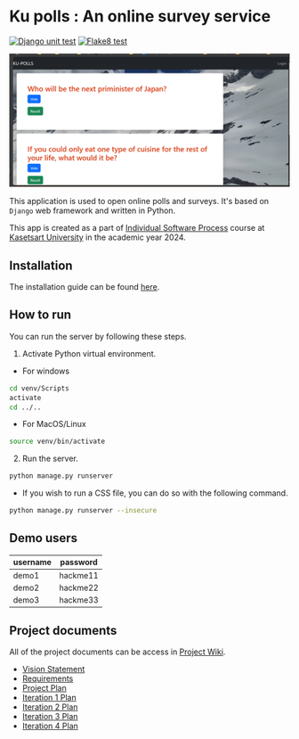 # Ku polls : An online survey service

[![Django unit test](https://github.com/knilios/ku-polls/actions/workflows/django.yml/badge.svg)](https://github.com/knilios/ku-polls/actions/workflows/django.yml)
[![Flake8 test](https://github.com/knilios/ku-polls/actions/workflows/flake8-test.yml/badge.svg)](https://github.com/knilios/ku-polls/actions/workflows/flake8-test.yml)

![KU-POLLS](image.png)

This application is used to open online polls and surveys. It's based on ```Django``` web framework and written in Python.

This app is created as a part of [Individual Software Process](
https://cpske.github.io/ISP) course at [Kasetsart University](https://www.ku.ac.th) in the academic year 2024.

## Installation
The installation guide can be found [here](installation/installation.md).

## How to run
You can run the server by following these steps.
1. Activate Python virtual environment.
- For windows
```sh
cd venv/Scripts
activate
cd ../..
```
- For MacOS/Linux
```bash
source venv/bin/activate
```
2. Run the server.
```sh
python manage.py runserver
```
- If you wish to run a CSS file, you can do so with the following command.
```sh
python manage.py runserver --insecure
```

## Demo users
| username | password | 
|-------|----------| 
| demo1 | hackme11 | 
| demo2 | hackme22 | 
| demo3 | hackme33 |

## Project documents
All of the project documents can be access in [Project Wiki](../../wiki/Home).

- [Vision Statement](../../wiki/Vision-and-Scope)
- [Requirements](../../wiki/Requirements)
- [Project Plan](../../wiki/Project-Plan)
- [Iteration 1 Plan](../../wiki/Iteration-1-Plan)
- [Iteration 2 Plan](../../wiki/Iteration-2-Plan)
- [Iteration 3 Plan](../../wiki/Iteration-3-Plan)
- [Iteration 4 Plan](../../wiki/Iteration-4-Plan)
